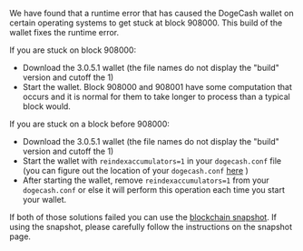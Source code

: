 We have found that a runtime error that has caused the DogeCash wallet on certain operating systems to get stuck at block 908000. This build of the wallet fixes the runtime error.

If you are stuck on block 908000:
- Download the 3.0.5.1 wallet (the file names do not display the "build" version and cutoff the 1)
- Start the wallet. Block 908000 and 908001 have some computation that occurs and it is normal for them to take longer to process than a typical block would.

If you are stuck on a block before 908000:
- Download the 3.0.5.1 wallet (the file names do not display the "build" version and cutoff the 1)
- Start the wallet with `reindexaccumulators=1` in your `dogecash.conf` file (you can figure out the location of your `dogecash.conf` [here](https://dogecash.freshdesk.com/support/solutions/articles/30000004664-where-are-my-wallet-dat-blockchain-and-configuration-conf-files-located-) )
- After starting the wallet, remove `reindexaccumulators=1` from your `dogecash.conf` or else it will perform this operation each time you start your wallet.

If both of those solutions failed you can use the [blockchain snapshot](http://178.254.23.111/~pub/dogecash/Daily-Snapshots-Html/dogecash-Daily-Snapshots.html). If using the snapshot, please carefully follow the instructions on the snapshot page.